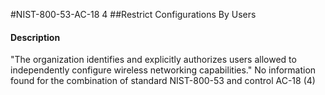 #NIST-800-53-AC-18 4
##Restrict Configurations By Users
#### Description
"The organization identifies and explicitly authorizes users allowed to independently configure wireless networking capabilities."
No information found for the combination of standard NIST-800-53 and control AC-18 (4)
